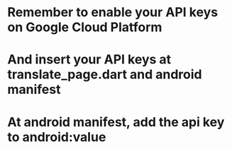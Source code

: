 # Remember to enable your API keys on Google Cloud Platform

# And insert your API keys at translate_page.dart and android manifest

# At android manifest, add the api key to android:value
# <meta-data android:name="com.google.android.geo.API_KEY" android:value=[API_KEY}/>